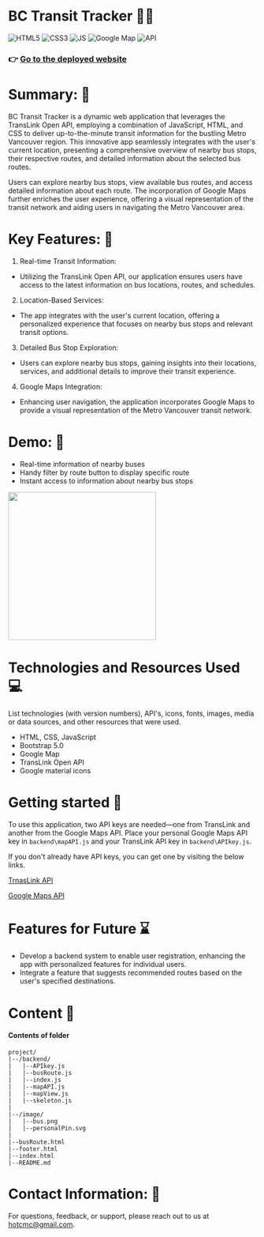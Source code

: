 # BC Transit Tracker 🚎🚌

<img src="https://img.shields.io/badge/HTML5-DD4B25" alt="HTML5"> <img src="https://img.shields.io/badge/CSS3-2862E9" alt="CSS3"> <img src="https://img.shields.io/badge/JavaScript-EBD54D" alt="JS"> <img src="https://img.shields.io/badge/GoogleMap-32A350" alt="Google Map"> 
<img src="https://img.shields.io/badge/API-043259" alt="API"> 


### 👉 [Go to the deployed website](https://bctransit.netlify.app/)

# Summary: 📃
BC Transit Tracker is a dynamic web application that leverages the TransLink Open API,
employing a combination of JavaScript, HTML, and CSS to deliver up-to-the-minute transit information for the bustling Metro Vancouver region.
 This innovative app seamlessly integrates with the user's current location, presenting a comprehensive overview of nearby bus stops,
 their respective routes, and detailed information about the selected bus routes.

 Users can explore nearby bus stops, view available bus routes, and access detailed information about each route.
 The incorporation of Google Maps further enriches the user experience, offering a visual representation of the transit network and aiding users in navigating the Metro Vancouver area.

# Key Features: 🔑
1. Real-time Transit Information:
* Utilizing the TransLink Open API, our application ensures users have access to the latest information on bus locations, routes, and schedules.

2. Location-Based Services:
* The app integrates with the user's current location, offering a personalized experience that focuses on nearby bus stops and relevant transit options.

3. Detailed Bus Stop Exploration:
* Users can explore nearby bus stops, gaining insights into their locations, services, and additional details to improve their transit experience.

4. Google Maps Integration:
* Enhancing user navigation, the application incorporates Google Maps to provide a visual representation of the Metro Vancouver transit network.

# Demo: 🚏
* Real-time information of nearby buses
* Handy filter by route button to display specific route
* Instant access to information about nearby bus stops
<img src="https://github.com/char-lie-ho/BCTransitTracker/assets/116076259/c2bbc479-3518-4d16-a4a5-7d429155cd69" width=300>

# Technologies and Resources Used 💻
List technologies (with version numbers), API's, icons, fonts, images, media or data sources, and other resources that were used.
* HTML, CSS, JavaScript
* Bootstrap 5.0
* Google Map
* TransLink Open API
* Google material icons


# Getting started 🚀
To use this application, two API keys are needed—one from TransLink and another from the Google Maps API. Place your personal Google Maps API key in `backend\mapAPI.js` and your TransLink API key in `backend\APIkey.js`.

If you don't already have API keys, you can get one by visiting the below links.

[TrnasLink API](https://developer.translink.ca/Account/Register)

[Google Maps API](https://developers.google.com/maps/documentation/javascript/get-api-key#create-api-keys)


# Features for Future ⌛
* Develop a backend system to enable user registration, enhancing the app with personalized features for individual users.
* Integrate a feature that suggests recommended routes based on the user's specified destinations.

# Content 📂
#### Contents of folder
    project/
    |--/backend/
    |   |--APIkey.js
    |   |--busRoute.js
    |   |--index.js
    |   |--mapAPI.js
    |   |--mapView.js
    |   |--skeleton.js
    |
    |--/image/
    |   |--bus.png
    |   |--personalPin.svg
    |
    |--busRoute.html
    |--footer.html
    |--index.html
    |--README.md

# Contact Information: 📧
For questions, feedback, or support, please reach out to us at hotcmc@gmail.com.

